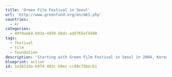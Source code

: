 ```yaml
---
title: 'Green Film Festival in Seoul'
url: 'http://www.greenfund.org/en/m61.php'
countries:
  - kr
categories:
  - 49f0ae64-b03a-4d50-bbdc-edd765ef4500
tags:
  - festival
  - film
  - foundation
description: 'Starting with Green Film Festival in Seoul in 2004, Korea Green Foundation has been seeking ways of coexistence of the environment and humans and has been exploring the alternatives and better practice for the future.'
blueprint: action
id: 1e3b12da-b0f4-483c-b9ec-cc88c75becb1
---
```

